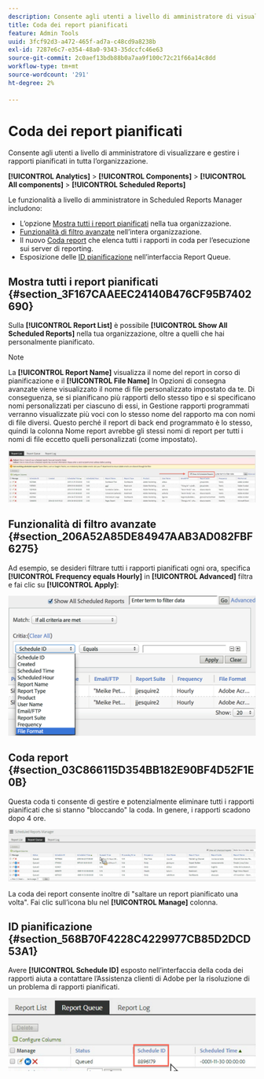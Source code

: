 ```yaml
---
description: Consente agli utenti a livello di amministratore di visualizzare e gestire i rapporti pianificati in tutta l’organizzazione.
title: Coda dei report pianificati
feature: Admin Tools
uuid: 3fcf92d3-a472-465f-ad7a-c48cd9a8238b
exl-id: 7287e6c7-e354-48a0-9343-35dccfc46e63
source-git-commit: 2c0aef13bdb88b0a7aa9f100c72c21f66a14c8dd
workflow-type: tm+mt
source-wordcount: '291'
ht-degree: 2%

---
```


# Coda dei report pianificati

Consente agli utenti a livello di amministratore di visualizzare e gestire i rapporti pianificati in tutta l’organizzazione.

**[!UICONTROL Analytics]** > **[!UICONTROL Components]** > **[!UICONTROL All components]** > **[!UICONTROL Scheduled Reports]**

Le funzionalità a livello di amministratore in Scheduled Reports Manager includono:

* L’opzione [Mostra tutti i report pianificati](/help/admin/admin/scheduled-reports-admin.md#section_3F167CAAEEC24140B476CF95B7402690) nella tua organizzazione.
* [Funzionalità di filtro avanzate](/help/admin/admin/scheduled-reports-admin.md#section_206A52A85DE84947AAB3AD082FBF6275) nell’intera organizzazione.
* Il nuovo [Coda report](/help/admin/admin/scheduled-reports-admin.md#section_03C866115D354BB182E90BF4D52F1E0B) che elenca tutti i rapporti in coda per l’esecuzione sui server di reporting.
* Esposizione delle [ID pianificazione](/help/admin/admin/scheduled-reports-admin.md#section_568B70F4228C4229977CB85D2DCD53A1) nell’interfaccia Report Queue.

## Mostra tutti i report pianificati {#section_3F167CAAEEC24140B476CF95B7402690}

Sulla **[!UICONTROL Report List]** è possibile **[!UICONTROL Show All Scheduled Reports]** nella tua organizzazione, oltre a quelli che hai personalmente pianificato.

>[!NOTE]
>
>La **[!UICONTROL Report Name]** visualizza il nome del report in corso di pianificazione e il **[!UICONTROL File Name]** In Opzioni di consegna avanzate viene visualizzato il nome di file personalizzato impostato da te. Di conseguenza, se si pianificano più rapporti dello stesso tipo e si specificano nomi personalizzati per ciascuno di essi, in Gestione rapporti programmati verranno visualizzate più voci con lo stesso nome del rapporto ma con nomi di file diversi. Questo perché il report di back end programmato è lo stesso, quindi la colonna Nome report avrebbe gli stessi nomi di report per tutti i nomi di file eccetto quelli personalizzati (come impostato).

![](assets/show_all_scheduled_reports.png)

## Funzionalità di filtro avanzate {#section_206A52A85DE84947AAB3AD082FBF6275}

Ad esempio, se desideri filtrare tutti i rapporti pianificati ogni ora, specifica **[!UICONTROL Frequency equals Hourly]** in **[!UICONTROL Advanced]** filtra e fai clic su **[!UICONTROL Apply]**:

![](assets/advanced_filtering_schedl_reports.png)

## Coda report {#section_03C866115D354BB182E90BF4D52F1E0B}

Questa coda ti consente di gestire e potenzialmente eliminare tutti i rapporti pianificati che si stanno &quot;bloccando&quot; la coda. In genere, i rapporti scadono dopo 4 ore.

![](assets/scheduled_reports_2.png)

La coda dei report consente inoltre di &quot;saltare un report pianificato una volta&quot;. Fai clic sull’icona blu nel **[!UICONTROL Manage]** colonna.

## ID pianificazione {#section_568B70F4228C4229977CB85D2DCD53A1}

Avere **[!UICONTROL Schedule ID]** esposto nell’interfaccia della coda dei rapporti aiuta a contattare l’Assistenza clienti di Adobe per la risoluzione di un problema di rapporti pianificati.

![](assets/schedule_id.png)
